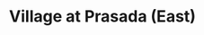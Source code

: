 ---
title: "Village at Prasada (East)"
url: /surprise/village-at-prasada-east/
shop: Einkaufszentrum
---